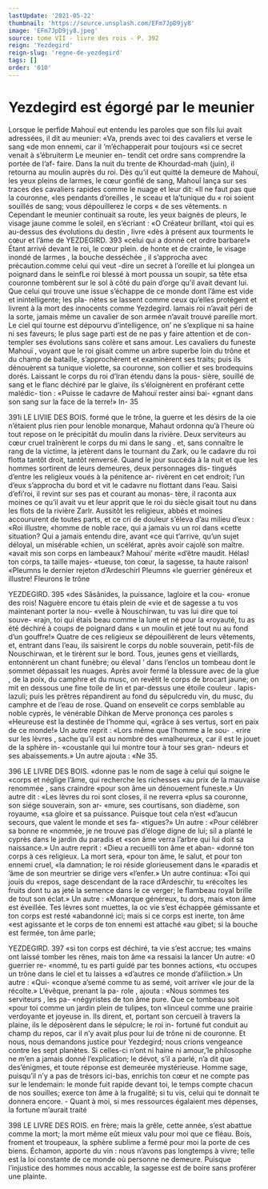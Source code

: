 ```yaml
---
lastUpdate: '2021-05-22'
thumbnail: 'https://source.unsplash.com/EFm7JpD9jy8'
image: 'EFm7JpD9jy8.jpeg'
source: tome VII - livre des rois - P. 392
reign: 'Yezdegird'
reign-slug: 'regne-de-yezdegird'
tags: []
order: '010'
---
```


# Yezdegird est égorgé par le meunier

Lorsque le perfide Mahouï eut entendu les paroles que son fils lui avait adressées, il dit au meunier: «Va, prends avec toi des cavaliers et verse le sang «de mon ennemi, car il ’m’échapperait pour toujours
«si ce secret venait à s’ébruiterm Le meunier en-
tendit cet ordre sans comprendre la portée de l’af- faire. Dans la nuit du trente de Khourdad-mah
(juin), il retourna au moulin auprès du roi. Dès qu’il eut quitté la demeure de Mahouï, les yeux
pleins de larmes, le cœur gonflé de sang, Mahouî lança sur ses traces des cavaliers rapides comme le nuage et leur dit: «Il ne faut pas que la couronne, «les pendants d’oreilles , le sceau et la’tunique du
« roi soient souillés de sang; vous dépouillerez le corps
« de ses vêtements. n Cependant le meunier continuait sa route, les yeux baignés de pleurs, le visage jaune comme le soleil, en s’écriant : «O Créateur brillant,
«toi qui es au-dessus des évolutions du destin , livre «dès à présent aux tourments le cœur et l’âme de
YEZDEGIRD. 393 «celui qui a donné cet ordre barbare!» Étant arrivé
devant le roi, le cœur plein. de honte et de crainte, le visage inondé de larmes , la bouche desséchée , il
s’approcha avec précaution.comme celui qui veut -dire un secret à l’oreille et lui plongea un poignard
dans le seinfLe roi blessé à mort poussa un soupir, sa tête etsa couronne tombèrent sur le sol à côté
du pain d’orge qu’il avait devant lui.
Que celui qui trouve une issue s’échappe de ce monde dont l’âme est vide et inintelligente; les pla-
nètes se lassent comme ceux qu’elles protégent et livrent à la mort des innocents comme Yezdegird. lamais roi n’avait péri de la sorte, jamais même un
cavalier de son armée n’avait trouvé pareille mort.
Le ciel qui tourne est dépourvu d’intelligence, on’
ne s’explique ni sa haine ni ses faveurs; le plus
sage parti est de ne pas y faire attention et de con- templer ses évolutions sans colère et sans amour.
Les cavaliers du funeste Mahouï , voyant que le roi gisait comme un arbre superbe loin du trône et du champ de bataille, s’approchèrent et examinèrent
ses traits; puis ils dénouèrent sa tunique violette, sa couronne, son collier et ses brodequins dorés. Laissant le corps du roi d’lran étendu dans la pous- sière, souillé de sang et le flanc déchiré par le
glaive, ils s’éloignèrent en proférant cette malédic-
tion : «Puisse le cadavre de Mahouï rester ainsi bai- «gnant dans son sang sur la face de la terre!» In-
35

391i LE LlVllE DES BOIS.
formé que le trône, la guerre et les désirs de la oie n’étaient plus rien pour lenoble monarque, Mahaut ordonna qu’à l’heure où tout repose on le précipitât
du moulin dans la rivière. Deux serviteurs au cœur cruel traînèrent le corps du mi dans le sang . et, sans connaître le rang de la victime, la jetèrent dans le tournant du Zark, ou le cadavre du roi flotta tantôt droit, tantôt renversé.
Quand le jour succéda à la nuit et que les hommes
sortirent de leurs demeures, deux personnages dis- tingués d’entre les religieux voués à la pénitence ar-
rivèrent en cet endroit; l’un d’eux s’approcha du
bord et vit le cadavre nu flottant dans l’eau. Saisi d’efi’roi, il revint sur ses pas et courant au monas-
tère, il raconta aux moines ce qu’il avait vu et leur apprit que le roi du siècle gisait tout nu dans les flots de la rivière Zarlr. Aussitôt les religieux, abbés
et moines accoururent de toutes parts, et ce cri de douleur s’éleva d’au milieu d’eux : «Roi illustre,
«homme de noble race, qui a jamais vu un roi dans «cette situation? Qui a jamais entendu dire, avant «ce qui t’arrive, qu’un sujet déloyal, un misérable
«chien, un scélérat, après avoir cajolé son maître.
«avait mis son corps en lambeaux? Mahoui’ mérite
«d’être maudit. Hélasl ton corps, ta taille majes-
«tueuse, ton cœur, la sagesse, ta haute raison! «Pleumns le dernier rejeton d’Ardeschirl Pleumns «le guerrier généreux et illustre! Fleurons le trône

YEZDEGIRD. 395 «des Sâsânides, la puissance, lagloire et la cou-
«ronue des rois! Naguère encore tu étais plein de «vie et de sagesse a tu vos maintenant porter la nou- «velle à Nouschirwan, tu vas lui dire que toi souve- «rajn, toi qui étais beau comme la lune et né pour la «royauté, tu as été déchiré à coups de poignard dans
« un moulin et jeté tout nu au fond d’un gouffre!»
Quatre de ces religieux se dépouillèrent de leurs vêtements, et, entrant dans l’eau, ils saisirent le corps du noble souverain, petit-fils de Nouschirwan, et le tirèrent sur le bord. Tous, jeunes gens et vieillards, entonnèrent un chant funèbre; ou élevaI
’ dans l’enclos un tombeau dont le sommet dépassait
les nuages. Après avoir fermé la blessure avec de la glue , de la poix, du camphre et du musc, on revêtit le corps de brocart jaune; on mit en dessous une fine toile de lin et par-dessus une étoile couleur
. lapis-lazuli; puis les prêtres répandirent au fond du sépulcredu vin, du musc, du camphre et de l’eau de
rose. Quand on ensevelit ce corps semblable au noble cyprès, le vénérable Dihkan de Merve prononça ces
paroles s «Heureuse est la destinée de l’homme qui, «grâce à ses vertus, sort en paix de ce monde!» Un autre reprit : «Lors même que l’homme a le sou-
. «rire sur les lèvres , sache qu’il est au nombre des «malheureux, car il est le jouet de la sphère in- «coustanle qui lui montre tour à tour ses gran- ndeurs et ses abaissements.» Un autre ajouta : «Ne 35.

396 LE LIVRE DES BOIS.
«donne pas le nom de sage à celui qui soigne le «corps et néglige l’âme, qui recherche les richesses
«au prix de la mauvaise renommée , sans craindre «pour son âme un dénouement funeste.» Un autre
dit : «Les lèvres du roi sont closes, il ne reverra «plus sa couronne, son siége souverain, son ar- «mure, ses courtisans, son diadème, son royaume, «sa gloire et sa puissance. Puisque tout cela n’est «d’aucun secours, que valent le monde et ses fa- «tigues?» Un autre : «Pour célébrer sa bonne re «nommée, je ne trouve pas d’éloge digne de lui;
sil a planté le cyprès dans le jardin du paradis et «son âme verra l’arbre qui lui doit sa naissance.»
Un autre reprit : «Dieu a recueilli ton âme et aban- «donné ton corps à ces religieux. La mort sera, «pour ton âme, le salut, et pour ton ennemi cruel, «la damnation; le roi réside glorieusement dans le «paradis et ’âme de son meurtrier se dirige vers «l’enfer.» Un autre continua: «Toi qui jouis du «repos, sage descendant de la race d’Ardeschir, tu «récoltes les fruits dont tu as jeté la semence dans le
ce verger; le flambeau royal brille de tout son éclat.» Un autre : «Monarque généreux, tu dors, mais «ton âme est éveillée. Tes lèvres sont muettes, la
oc vie s’est échappée gémissante et ton corps est resté «abandonné ici; mais si ce corps est inerte, ton âme «est agissante et le corps de ton ennemi est attaché «au gibet; si la bouche est fermée, ton âme parle;

YEZDEGIRD. 397 «si ton corps est déchiré, ta vie s’est accrue; tes
«mains ont laissé tomber les rênes, mais ton âme
«a ressaisi la lancer Un autre: «0 guerrier re- «nommé, tu es parti guidé par tes bonnes actions,
«tu occupes un trône dans le ciel et tu laisses a «d’autres ce monde d’afiliction.» Un autre : «Qui-
«conque a’semé comme tu as semé, voit arriver
«le jour de la récolte.» L’évêque, prenant la pa-
role , ajouta : «Nous sommes tes serviteurs , les pa- «négyristes de ton âme pure. Que ce tombeau soit «pour toi comme un jardin plein de tulipes, ton «linceul comme une prairie verdoyante et joyeuse in.
Ils dirent, et, portant son cercueil à travers la plaine, ils le déposèrent dans le sépulcre; le roi in- fortuné fut conduit au champ du repos, car il n’y
avait plus pour lui de trône ni de couronne. Et nous, nous demandons justice pour Yezdegird; nous crions vengeance contre les sept planètes. Si celles-ci n’ont
ni haine ni amour,’le philosophe ne m’en a jamais
donné l’explication; le dévot, s’il a parlé, n’a dit
que des’énigmes, et toute réponse est demeurée mystérieuse. Homme sage, puisqu’il n’y a pas de
trésors ici-bas, enrichis ton cœur et ne compte pas sur le lendemain: le monde fuit rapide devant toi, le temps compte chacun de nos souilles; exerce ton âme à la frugalité; si tu vis, celui qui te donnait te
donnera encore. - Quant à moi, si mes ressources égalaient mes dépenses, la fortune m’aurait traité

398 LE LIVRE DES ROIS.
en frère; mais la grêle, cette année, s’est abattue
comme la mort; la mort même eût mieux valu pour moi que ce fléau. Bois, froment et troupeaux, la sphère sublime a fermé pour moi la porte de ces biens. Échamon, apporte du vin : nous n’avons pas longtemps à vivre; telle est la loi constante de ce monde où personne ne demeure. Puisque l’injustice
des hommes nous accable, la sagesse est de boire sans proférer une plainte.
